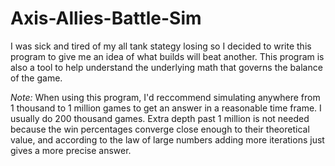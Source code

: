 # Axis-Allies-Battle-Sim
I was sick and tired of my all tank stategy losing so I decided to write this program to give me an idea of what builds will beat another.
This program is also a tool to help understand the underlying math that governs the balance of the game.

*Note:*
When using this program, I'd reccommend simulating anywhere from 1 thousand to 1 million games to get an answer in a reasonable time frame.
I usually do 200 thousand games.
Extra depth past 1 million is not needed because the win percentages converge close enough to their theoretical value, and according to the law of large numbers adding more iterations just gives a more precise answer. 
